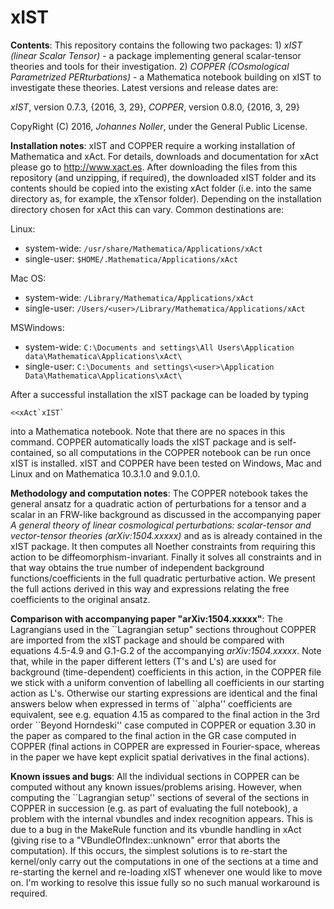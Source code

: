# xIST 

**Contents**: This repository contains the following two packages: 1) *xIST (linear Scalar Tensor)* - a package implementing general scalar-tensor theories and tools for their investigation. 2) *COPPER (COsmological Parametrized PERturbations)* - a Mathematica notebook building on xIST to investigate these theories. Latest versions and release dates are:

*xIST*, version 0.7.3, {2016, 3, 29}, 
*COPPER*, version 0.8.0, {2016, 3, 29} 

CopyRight (C) 2016, *Johannes Noller*, under the General Public License. 


**Installation notes**: xIST and COPPER require a working installation of Mathematica and xAct. For details, downloads and documentation for xAct please go to http://www.xact.es. After downloading the files from this repository (and unzipping, if required), the downloaded xIST folder and its contents should be copied into the existing xAct folder (i.e. into the same directory as, for example, the xTensor folder). Depending on the installation directory chosen for xAct this can vary. Common destinations are:

Linux:
   - system-wide: `/usr/share/Mathematica/Applications/xAct`
   - single-user: `$HOME/.Mathematica/Applications/xAct`

Mac OS:
   - system-wide: `/Library/Mathematica/Applications/xAct`
   - single-user: `/Users/<user>/Library/Mathematica/Applications/xAct`

MSWindows:
   - system-wide: `C:\Documents and settings\All Users\Application data\Mathematica\Applications\xAct\`
   - single-user: `C:\Documents and settings\<user>\Application Data\Mathematica\Applications\xAct\`
   
After a successful installation the xIST package can be loaded by typing
```
<<xAct`xIST`
```
into a Mathematica notebook. Note that there are no spaces in this command. COPPER automatically loads the xIST package and is self-contained, so all computations in the COPPER notebook can be run once xIST is installed. xIST and COPPER have been tested on Windows, Mac and Linux and on Mathematica 10.3.1.0 and 9.0.1.0. 


**Methodology and computation notes**: The COPPER notebook takes the general ansatz for a quadratic action of perturbations for a tensor and a scalar in an FRW-like background as discussed in the accompanying paper *A general theory of linear cosmological
perturbations: scalar-tensor and vector-tensor theories (arXiv:1504.xxxxx)* and as is already contained in the xIST package. It then computes all Noether constraints from requiring this action to be diffeomorphism-invariant. Finally it solves all constraints and in that way obtains the true number of independent background functions/coefficients in the full quadratic perturbative action. We present the full actions derived in this way and expressions relating the free coefficients to the original ansatz.


**Comparison with accompanying paper "arXiv:1504.xxxxx"**: The Lagrangians used in the \`\`Lagrangian setup" sections throughout COPPER are imported from the xIST package and should be compared with equations 4.5-4.9 and G.1-G.2 of the accompanying *arXiv:1504.xxxxx*. Note that, while in the paper different letters (T's and L's) are used for background (time-dependent) coefficients in this action, in the COPPER file we stick with a uniform convention of labelling all coefficients in our starting action as L's. Otherwise our starting expressions are identical and the final answers below when expressed in terms of \`\`alpha'' coefficients are equivalent, see e.g. equation 4.15 as compared to the final action in the 3rd order \`\`Beyond Horndeski'' case computed in COPPER or equation 3.30 in the paper as compared to the final action in the GR case computed in COPPER (final actions in COPPER are expressed in Fourier-space, whereas in the paper we have kept explicit spatial derivatives in the final actions).


**Known issues and bugs**: All the individual sections in COPPER can be computed without any known issues/problems arising. However, when computing the \`\`Lagrangian setup'' sections of several of the sections in COPPER in succession (e.g. as part of evaluating the full notebook), a problem with the internal vbundles and index recognition appears. This is due to a bug in the MakeRule function and its vbundle handling in xAct (giving rise to a "VBundleOfIndex::unknown" error that aborts the computation). If this occurs, the simplest solutions is to re-start the kernel/only carry out the computations in one of the sections at a time and re-starting the kernel and re-loading xIST whenever one would like to move on. I'm working to resolve this issue fully so no such manual workaround is required. 

